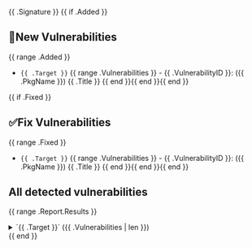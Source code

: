 {{ .Signature }}
{{ if .Added }}
## 🚨New Vulnerabilities
{{ range .Added }}
- `{{ .Target }}`
{{ range .Vulnerabilities }}    - {{ .VulnerabilityID }}: ({{ .PkgName }}) {{ .Title }}
{{ end }}{{ end }}{{ end }}

{{ if .Fixed }}
## ✅Fix Vulnerabilities
{{ range .Fixed }}
- `{{ .Target }}`
{{ range .Vulnerabilities }}    - {{ .VulnerabilityID }}: ({{ .PkgName }}) {{ .Title }}
{{ end }}{{ end }}{{ end }}

## All detected vulnerabilities
{{ range .Report.Results }}
<details>
<summary>`{{ .Target }}` ({{ .Vulnerabilities | len }})</summary>

{{ range .Vulnerabilities }}- {{ .VulnerabilityID }}: ( `{{ .PkgName }}` ) {{ .Title }}
{{ end }}
</details>
{{ end }}
